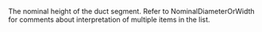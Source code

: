 The nominal height of the duct segment. Refer to NominalDiameterOrWidth for comments about interpretation of multiple items in the list.